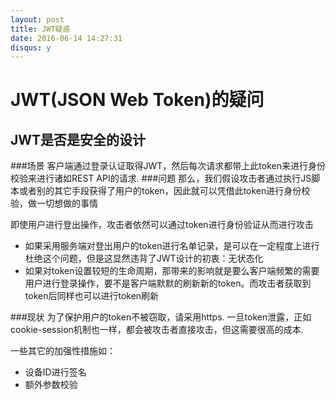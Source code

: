 ```yaml
---
layout: post
title: JWT疑惑
date: 2016-06-14 14:27:31
disqus: y
---
```


# JWT(JSON Web Token)的疑问
## JWT是否是安全的设计
###场景
客户端通过登录认证取得JWT，然后每次请求都带上此token来进行身份校验来进行诸如REST API的请求.
###问题
那么，我们假设攻击者通过执行JS脚本或者别的其它手段获得了用户的token，因此就可以凭借此token进行身份校验，做一切想做的事情

即使用户进行登出操作，攻击者依然可以通过token进行身份验证从而进行攻击

*  如果采用服务端对登出用户的token进行名单记录，是可以在一定程度上进行杜绝这个问题，但是这显然违背了JWT设计的初衷：无状态化
*  如果对token设置较短的生命周期，那带来的影响就是要么客户端频繁的需要用户进行登录操作，要不是客户端默默的刷新新的token。而攻击者获取到token后同样也可以进行token刷新

###现状
为了保护用户的token不被窃取，请采用https.
一旦token泄露，正如cookie-session机制也一样，都会被攻击者直接攻击，但这需要很高的成本.

一些其它的加强性措施如：

*  设备ID进行签名
*  额外参数校验